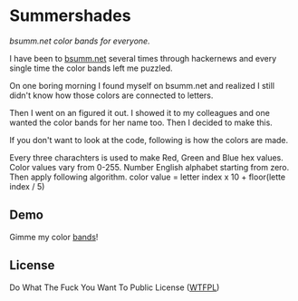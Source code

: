 Summershades
============
*bsumm.net color bands for everyone.*

I have been to [bsumm.net](http://bsumm.net) several times through hackernews and every single time the color bands left me puzzled.

On one boring morning I found myself on bsumm.net and realized I still didn't know how those colors are connected to letters.

Then I went on an figured it out. I showed it to my colleagues and one wanted the color bands for her name too. Then I decided to make this.

If you don't want to look at the code, following is how the colors are made.

Every three charachters is used to make Red, Green and Blue hex values. Color values vary from 0-255.
Number English alphabet starting from zero. Then apply following algorithm.
color value = letter index x 10 + floor(lette index / 5)

Demo
----
Gimme my color [bands](http://chanux.github.com/summershades)!

License
-------
Do What The Fuck You Want To Public License ([WTFPL](http://www.wtfpl.net))
